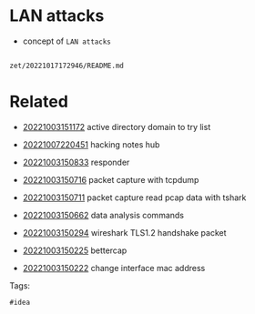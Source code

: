# LAN attacks

- concept of `LAN attacks`

```
```

` zet/20221017172946/README.md `

# Related

- [20221003151172](/zet/20221003151172/README.md) active directory domain to try list

- [20221007220451](/zet/20221007220451/README.md) hacking notes hub

- [20221003150833](/zet/20221003150833/README.md) responder

- [20221003150716](/zet/20221003150716/README.md) packet capture with tcpdump

- [20221003150711](/zet/20221003150711/README.md) packet capture read pcap data with tshark

- [20221003150662](/zet/20221003150662/README.md) data analysis commands

- [20221003150294](/zet/20221003150294/README.md) wireshark TLS1.2 handshake packet

- [20221003150225](/zet/20221003150225/README.md) bettercap

- [20221003150222](/zet/20221003150222/README.md) change interface mac address

Tags:

    #idea

